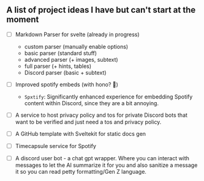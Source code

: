 ## A list of project ideas I have but can't start at the moment

- [ ] Markdown Parser for svelte (already in progress)
  - custom parser (manually enable options)
  - basic parser (standard stuff)
  - advanced parser (+ images, subtext)
  - full parser (+ hints, tables)
  - Discord parser (basic + subtext)

- [ ] Improved spotify embeds (with hono? 👀)
  - `Spxtify`: Significantly enhanced experience for embedding Spotify content within Discord, since they are a bit annoying.

- [ ] A service to host privacy policy and tos for private Discord bots that want to be verified and just need a tos and privacy policy.

- [ ] A GitHub template with Sveltekit for static docs gen

- [ ] Timecapsule service for Spotify

- [ ] A discord user bot - a chat gpt wrapper. Where you can interact with messages to let the AI summarize it for you and also sanitize a message it so you can read petty formatting/Gen Z language.

